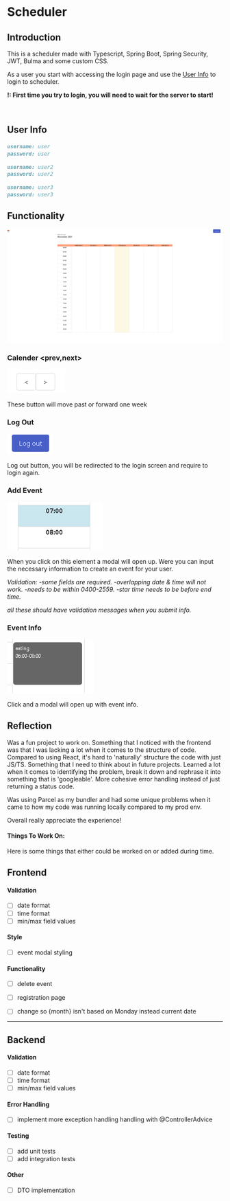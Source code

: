 # Scheduler

## Introduction

This is a scheduler made with Typescript, Spring Boot, Spring Security, JWT, Bulma and some custom CSS.

As a user you start with accessing the login page and use the [User Info](#user-info) to login to scheduler.



**!: First time you try to login, you will need to wait for the server to start!**

​	

## User Info

```md
username: user
password: user
```

```md
username: user2
password: user2
```

```md
username: user3
password: user3
```

## Functionality

![image-20211202213209555](./assets/images/site)

### Calender <prev,next>

![image-20211202213332619](assets\images\prev-next-buttons)

These button will move  past or forward one week


### Log Out

![image-20211202213423141](assets/images/logut-button)

Log out button, you will be redirected to the login screen  and require to login again.

### Add Event

![image-20211202213454538](.\assets\images\time-table)

When you click on this element a modal will open up. Were you can input the necessary information to create an event for your user.

*Validation: 
-some fields are required.
-overlapping date & time will not work.
-needs to be within 0400-2559.
-star time needs to be before end time.*

*all these should have validation messages when you submit info.*

### Event Info

![image-20211202213559000](.\assets\images\event)

Click and a modal will open up with event info.




## Reflection

Was a fun project to work on. Something that I noticed with the frontend was that I was lacking a lot when it comes to the structure of code. Compared  to using React, it's hard to 'naturally' structure the code with just JS/TS. Something that I need to think about in future projects. Learned a lot when it comes to identifying the problem, break it down and rephrase it into something that is 'googleable'.  More cohesive error handling instead of just returning a status code.

Was using Parcel as my bundler and had some unique problems when it came to how my code was running locally compared to  my prod env.

Overall really appreciate the experience!

#### Things To Work On: 

Here is some things that either could be worked on or added during time.

## Frontend

#### Validation

- [ ] date format
- [ ] time format
- [ ] min/max field values

#### Style

- [ ] event modal styling

#### Functionality

- [ ] delete event

- [ ] registration page

- [ ] change so {month} isn't based on Monday instead current date

  


------------------

## Backend

#### Validation

- [ ] date format
- [ ] time format
- [ ] min/max field values

#### Error Handling

- [ ] implement more exception handling handling with @ControllerAdvice

#### Testing

- [ ] add unit tests
- [ ] add integration tests

#### Other

- [ ] DTO implementation
